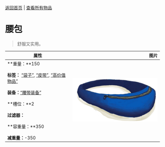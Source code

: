 [返回首页](index.md)   |  [查看所有物品](object.md)
# 腰包  
> 舒服又实用。  
  
  属性  |   图片   
 ----  |  ----:   
 **重量：**150<br><br>**标签：**	[“袋子”](tag_Bag.md), [“皮带”](tag_Belt.md), [“高价值物品”](tag_Valuable.md)<br><br>**装备：**[“腰带装备”](eTag_Belt.md)<br><br>**槽位：**2<br><br>**过滤器：**<br><br>**容重量：**350<br><br>**减重量：**-350  |  ![](Sprite/BeltBag.png)   
  
